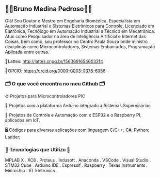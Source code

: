 ## 👩‍💻Bruno Medina Pedroso👩‍💻

Olá! Sou Doutor e Mestre em Engeharia Biomédica, Especialista em Automação Industrial e Sistemas Eletrônicos para Controle, Licenciado em Eletrônica, Tecnólogo em Automação Industrial e Técnico em Mecatrônica. Atuo como Pesquisador na área de Inteligência Artificial e Internet das Coisas, bem como, sou professor no Centro Paula Souza onde ministro disciplinas como Microcontroladores, Sistemas Embarcados, Programação Aplicada entre outras.

📑️Lattes: http://lattes.cnpq.br/1563691654603214

📑️ORCID: https://orcid.org/0000-0003-0378-6056

### 🗂️ O que você encontra no meu Github 🗂️

⚙️ Projetos para Microcontroladores PIC 

🤖 Projetos com a plataforma Arduino integrado a Sistemas Supervisórios

💎 Projetos de Controle e Automação com o ESP32 e o Raspberry PI, aplicados em IoT.

🖥️ Códigos para diversas aplicações com linguagem C/C++; C#; Python; Ladder; 


### 🌟 Tecnologias que Utilizo 🌟

  MPLAB X . XC8 . Proteus . Indusoft . Anaconda . VSCode . Visual Studio . STM32 Cube . Arduino IDE . Espressif . Raspberry . Texas Instruments . Microchip . ST Eletronics .
   


<!---
drbrunomp/drbrunomp is a ✨ special ✨ repository because its `README.md` (this file) appears on your GitHub profile.
You can click the Preview link to take a look at your changes.
--->
